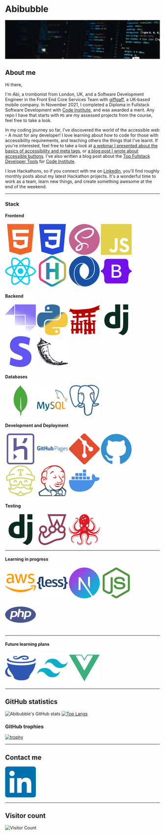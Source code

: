 # Abibubble

![banner](images/banner.jpeg)

## About me

Hi there,

I'm Abi, a trombonist from London, UK, and a Software Development Engineer in the Front End Core Services Team with [giffgaff](https://www.giffgaff.com), a UK-based mobile company. In November 2021, I completed a Diploma in Fullstack Software Development with [Code Institute](https://codeinstitute.net/), and was awarded a merit. Any repo I have that starts with `MS` are my assessed projects from the course, feel free to take a look.

In my coding journey so far, I've discovered the world of the accessible web - A must for any developer! I love learning about how to code for those with accessibility requirements, and teaching others the things that I've learnt. If you're interested, feel free to take a look at [a webinar I presented about the basics of accessibility and meta tags](https://www.youtube.com/watch?v=t-4qqmikIqk), or [a blog post I wrote about accessible buttons](https://www.giffgaff.io/inclusion/the-wonderful-world-of-accessible-buttons). I've also written a blog post about the [Top Fullstack Developer Tools](https://codeinstitute.net/blog/the-top-full-stack-developer-tools/) for [Code Institute](https://codeinstitute.net/).

I love Hackathons, so if you connect with me on [LinkedIn](https://www.linkedin.com/in/abi-harrison333), you'll find roughly monthly posts about my latest Hackathon projects. It's a wonderful time to work as a team, learn new things, and create something awesome at the end of the weekend.

---

### Stack

#### **Frontend**

![HTML5](images/html5.svg) ![CSS3](images/css3.svg) ![SASS](images/sass.svg) ![JavaScript](images/javascript.svg) ![React](images/react.svg) ![Hugo](images/hugo.svg) ![JSON](images/json.svg) ![Bootstrap](images/bootstrap.svg)

#### **Backend**

![Strapi](images/strapi.svg) ![Python](images/python.svg) ![Jinja](images/jinja.svg) ![Django](images/django.svg) ![Stripe](images/stripe.svg) ![Flask](images/flask.svg)

#### **Databases**

![MongoDB](images/mongodb.svg) ![MySQL](images/mysql.svg) ![PostgreSQL](images/postgresql.svg)

#### **Development and Deployment**

![Heroku](images/heroku.svg) ![GitHub Pages](images/githubpages.svg) ![Git](images/git.svg) ![GitHub](images/github.svg) ![TravisCI](images/travisci.svg) ![Jenkins](images/jenkins.svg) ![Docker](images/docker.svg)

#### **Testing**

![Django Testing](images/django.svg) ![Jest Testing](images/jest.svg) ![Testing library](images/testinglibrary.svg)

---

#### **Learning in progress**

![Amazon AWS](images/amazonaws.svg) ![Less](images/less.svg) ![NextJS](images/nextdotjs.svg) ![NodeJS](images/nodedotjs.svg) ![PHP](images/php.svg)

---

#### **Future learning plans**

![CoffeeScript](images/coffeescript.svg) ![TailwindCSS](images/tailwindcss.svg) ![VueJS](images/vuedotjs.svg)

---

## GitHub statistics

![Abibubble's GitHub stats](https://github-readme-stats.vercel.app/api?username=Abibubble&show_icons=true&theme=onedark&card_width=150) [![Top Langs](https://github-readme-stats.vercel.app/api/top-langs/?username=Abibubble&hide=html&theme=onedark&layout=compact)](https://github.com/anuraghazra/github-readme-stats)

### GitHub trophies

[![trophy](https://github-profile-trophy.vercel.app/?username=abibubble&row=2&column=4&theme=onedark&margin-w=10&margin-h=10&no-frame=true)](https://github.com/ryo-ma/github-profile-trophy)

---

## Contact me

[![LinkedIn](images/linkedin.svg)](https://www.linkedin.com/in/abi-harrison333)

---

## Visitor count

![Visitor Count](https://profile-counter.glitch.me/abibubble/count.svg)

